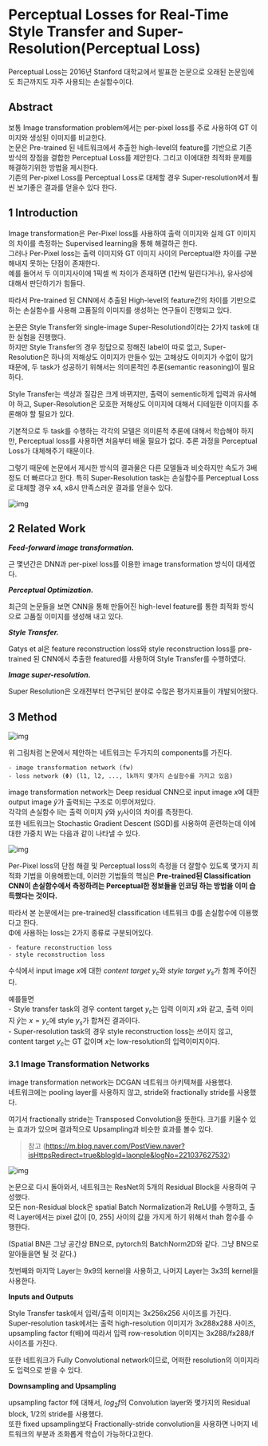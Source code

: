# Perceptual Losses for Real-Time Style Transfer and Super-Resolution(Perceptual Loss)  

Perceptual Loss는 2016년 Stanford 대학교에서 발표한 논문으로 오래된 논문임에도 최근까지도 자주 사용되는 손실함수이다.  

## Abstract  

보통 Image transformation problem에서는 per-pixel loss를 주로 사용하여 GT 이미지와 생성된 이미지를 비교한다.  
논문은 Pre-trained 된 네트워크에서 추출한 high-level의 feature를 기반으로 기존 방식의 장점을 결합한 Perceptual Loss를 제안한다. 그리고 이에대한 최적화 문제를 해결하기위한 방법을 제시한다.  
기존의 Per-pixel Loss를 Perceptual Loss로 대체할 경우 Super-resolution에서 훨씬 보기좋은 결과를 얻을수 있다 한다.  

## 1 Introduction  

Image transformation은 Per-Pixel loss를 사용하여 출력 이미지와 실제 GT 이미지의 차이를 측정하는 Supervised learning을 통해 해결하곤 한다.  
그러나 Per-Pixel loss는 출력 이미지와 GT 이미지 사이의 Perceptual한 차이를 구분해내지 못하는 단점이 존재한다.  
예를 들어서 두 이미지사이에 1픽셀 씩 차이가 존재하면 (1칸씩 밀린다거나), 유사성에 대해서 판단하기가 힘들다.  

따라서 Pre-trained 된 CNN에서 추출된 High-level의 feature간의 차이를 기반으로 하는 손실함수를 사용해 고품질의 이미지를 생성하는 연구들이 진행되고 있다.

논문은 Style Transfer와 single-image Super-Resolutiond이라는 2가지 task에 대한 실험을 진행했다.  
하지만 Style Transfer의 경우 정답으로 정해진 label이 따로 없고, Super-Resolution은 하나의 저해상도 이미지가 만들수 있는 고해상도 이미지가 수없이 많기 때문에, 두 task가 성공하기 위해서는 의미론적인 추론(semantic reasoning)이 필요하다.  

Style Transfer는 색상과 질감은 크게 바뀌지만, 출력이 sementic하게 입력과 유사해야 하고, Super-Resolution은 모호한 저해상도 이미지에 대해서 디테일한 이미지를 추론해야 할 필요가 있다.  

기본적으로 두 task를 수행하는 각각의 모델은 의미론적 추론에 대해서 학습해야 하지만, Perceptual loss를 사용하면 처음부터 배울 필요가 없다.  추론 과정을 Perceptual Loss가 대체해주기 때문이다.  

그렇기 때문에 논문에서 제시한 방식의 결과물은 다른 모델들과 비슷하지만 속도가 3배 정도 더 빠르다고 한다. 특히 Super-Resolution task는 손실함수를 Perceptual Loss로 대체할 경우 x4, x8시 만족스러운 결과를 얻을수 있다.  

![img](./Asset/27.png)

## 2 Related Work  

***Feed-forward image transformation.***  

근 몇년간은 DNN과 per-pixel loss를 이용한 image transformation 방식이 대세였다.  

***Perceptual Optimization.***  

최근의 논문들을 보면 CNN을 통해 만들어진 high-level feature를 통한 최적화 방식으로 고품질 이미지를 생성해 내고 있다.  

***Style Transfer.***  

Gatys et al은 feature reconstruction loss와 style reconstruction loss를 pre-trained 된 CNN에서 추출한 featured를 사용하여 Style Transfer를 수행하였다.  

***Image super-resolution.***  

Super Resolution은 오래전부터 연구되던 분야로 수많은 평가지표들이 개발되어왔다.  

## 3 Method  

![img](./Asset/28.png)  

위 그림처럼 논문에서 제안하는 네트워크는 두가지의 components를 가진다.  

    - image transformation network (fw)
    - loss network (Φ) (l1, l2, ..., lk까지 몇가지 손실함수를 가지고 있음)  

image transformation network는 Deep residual CNN으로 input image $x$에 대한 output image $\hat{y}$가 출력되는 구조로 이루어져있다.  
각각의 손실함수 li는 출력 이미지 $\hat{y}$와 $y_i$사이의 차이를 측정한다.  
또한 네트워크는 Stochastic Gradient Descent (SGD)를 사용하여 훈련하는데 이에대한 가중치 W는 다음과 같이 나타낼 수 있다.  

![img](./Asset/29.png)  

Per-Pixel loss의 단점 해결 및 Perceptual loss의 측정을 더 잘할수 있도록 몇가지 최적화 기법을 이용해봤는데, 이러한 기법들의 핵심은 **Pre-trained된 Classification CNN이 손실함수에서 측정하려는 Perceptual한 정보들을 인코딩 하는 방법을 이미 습득했다는 것이다.**  

따라서 본 논문에서는 pre-trained된 classification 네트워크 Φ를 손실함수에 이용했다고 한다.  
Φ에 사용하는 loss는 2가지 종류로 구분되어있다.  

    - feature reconstruction loss
    - style reconstruction loss  

수식에서 input image $x$에 대한 *content target* $y_c$와 *style target* $y_s$가 함께 주어진다.  

예를들면    
    - Style transfer task의 경우 content target $y_c$는 입력 이미지 $x$와 같고, 출력 이미지 $\hat{y}$는 $x = y_c$에 style $y_s$가 합쳐진 결과이다.  
    - Super-resolution task의 경우 style reconstruction loss는 쓰이지 않고, content target $y_c$는 GT 값이며 $x$는 low-resolution의 입력이미지이다.  

### 3.1 Image Transformation Networks  

image transformation network는 DCGAN 네트워크 아키텍쳐를 사용했다.  
네트워크에는 pooling layer를 사용하지 않고, stride와 fractionally stride를 사용했다.  

여기서 fractionally stride는 Transposed Convolution을 뜻한다. 크기를 키울수 있는 효과가 있으며 결과적으로 Upsampling과 비슷한 효과를 볼수 있다.  
>참고 (https://m.blog.naver.com/PostView.naver?isHttpsRedirect=true&blogId=laonple&logNo=221037627532)  

![img](./Asset/30.gif)  

논문으로 다시 돌아와서, 네트워크는 ResNet의 5개의 Residual Block을 사용하여 구성했다.  
모든 non-Residual block은 spatial Batch Normalization과 ReLU를 수행하고, 출력 Layer에서는 pixel 값이 [0, 255] 사이의 값을 가지게 하기 위해서 thah 함수를 수행한다.  

(Spatial BN은 그냥 공간상 BN으로, pytorch의 BatchNorm2D와 같다. 그냥 BN으로 알아들을면 될 것 같다.)  

첫번째와 마지막 Layer는 9x9의 kernel을 사용하고, 나머지 Layer는 3x3의 kernel을 사용한다.  

**Inputs and Outputs**  

Style Transfer task에서 입력/출력 이미지는 3x256x256 사이즈를 가진다.  
Super-resolution task에서는 출력 high-resolution 이미지가 3x288x288 사이즈, upsampling factor f(배)에 따라서 입력 row-resolution 이미지는 3x288/fx288/f 사이즈를 가진다.  

또한 네트워크가 Fully Convolutional network이므로, 어떠한 resolution의 이미지라도 입력으로 받을 수 있다.  

**Downsampling and Upsampling**  

upsampling factor f에 대해서, $log_2f$의 Convolution layer와 몇가지의 Residual block, 1/2의 stride를 사용했다.  
또한 fixed upsampling보다 Fractionally-stride convolution을 사용하면 나머지 네트워크의 부분과 조화롭게 학습이 가능하다고한다.  
